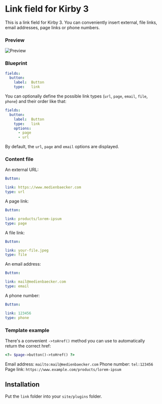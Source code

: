 # Link field for Kirby 3

This is a link field for Kirby 3. You can conveniently insert external, file links, email addresses, page links or phone numbers.

### Preview

![Preview](https://user-images.githubusercontent.com/7975568/51412878-59978c00-1b6d-11e9-94a0-69790e8f1b84.gif)

### Blueprint
```yaml
fields:
  button:
    label:  Button
    type:   link
```

You can optionally define the possible link types (`url`, `page`, `email`, `file`, `phone`) and their order like that:

```yaml
fields:
  button:
    label:  Button
    type:   link
    options:
      - page
      - url
```

By default, the `url`, `page` and `email` options are displayed.

### Content file

An external URL:

```yml
Button: 

link: https://www.medienbaecker.com
type: url
```

A page link:

```yml
Button: 

link: products/lorem-ipsum
type: page

```

A file link:

```yml
Button: 

link: your-file.jpeg
type: file

```

An email address:

```yml
Button: 

link: mail@medienbaecker.com
type: email
```

A phone number:

```yml
Button: 

link: 123456
type: phone
```

### Template example

There's a convenient `->toHref()` method you can use to automatically return the correct href:

```php
<?= $page->button()->toHref() ?>
```

Email address: `mailto:mail@medienbaecker.com`
Phone number: `tel:123456`
Page link: `https://www.example.com/products/lorem-ipsum`

## Installation

Put the `link` folder into your `site/plugins` folder.
